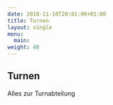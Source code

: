```yaml
---
date: 2018-11-10T20:01:00+01:00
title: Turnen
layout: single
menu:
  main:
weight: 40
---
```


## Turnen

Alles zur Turnabteilung
